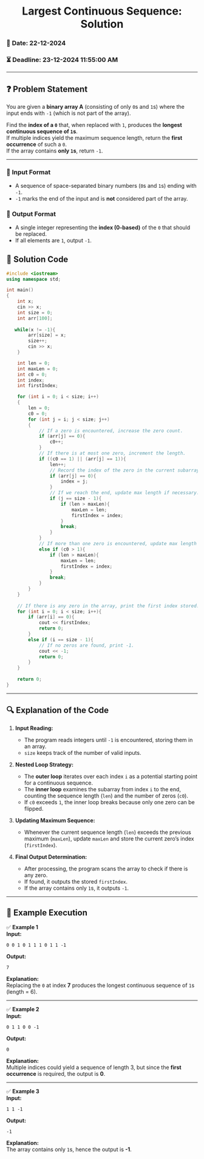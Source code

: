 # <center> Largest Continuous Sequence: Solution </center>

### 📅 **Date:** 22-12-2024  
### ⏳ **Deadline:** 23-12-2024 11:55:00 AM  

---  

## ❓ **Problem Statement**  

You are given a **binary array A** (consisting of only `0`s and `1`s) where the input ends with `-1` (which is not part of the array).  

Find the **index of a `0`** that, when replaced with `1`, produces the **longest continuous sequence of `1`s**.  
If multiple indices yield the maximum sequence length, return the **first occurrence** of such a `0`.  
If the array contains **only `1`s**, return `-1`.

---  

### 🔹 **Input Format**  
- A sequence of space-separated binary numbers (`0`s and `1`s) ending with `-1`.  
- `-1` marks the end of the input and is **not** considered part of the array.

### 🔹 **Output Format**  
- A single integer representing the **index (0-based)** of the `0` that should be replaced.  
- If all elements are `1`, output `-1`.


## 📝 **Solution Code**

```cpp
#include <iostream>
using namespace std;

int main()
{
    int x; 
    cin >> x;
    int size = 0;
    int arr[100];
   
   while(x != -1){
        arr[size] = x;
        size++;
        cin >> x;
    }

    int len = 0;
    int maxLen = 0;
    int c0 = 0;
    int index;
    int firstIndex;

    for (int i = 0; i < size; i++)
    {
        len = 0;
        c0 = 0;
        for (int j = i; j < size; j++)
        {
            // If a zero is encountered, increase the zero count.
            if (arr[j] == 0){
                c0++;
            }
            // If there is at most one zero, increment the length.
            if ((c0 == 1) || (arr[j] == 1)){
                len++;
                // Record the index of the zero in the current subarray.
                if (arr[j] == 0){
                    index = j;
                }
                // If we reach the end, update max length if necessary.
                if (j == size - 1){
                    if (len > maxLen){
                        maxLen = len;
                        firstIndex = index;
                    }
                    break;
                }
            }
            // If more than one zero is encountered, update max length and break.
            else if (c0 > 1){
                if (len > maxLen){
                    maxLen = len;
                    firstIndex = index;
                }
                break;
            }
        }
    }
    
    // If there is any zero in the array, print the first index stored.
    for (int i = 0; i < size; i++){
        if (arr[i] == 0){
            cout << firstIndex;
            return 0;
        }
        else if (i == size - 1){
            // If no zeros are found, print -1.
            cout << -1;
            return 0;
        }
    }
    
    return 0;
}
```

---  

## 🔍 **Explanation of the Code**  

1. **Input Reading:**  
   - The program reads integers until `-1` is encountered, storing them in an array.  
   - `size` keeps track of the number of valid inputs.

2. **Nested Loop Strategy:**  
   - The **outer loop** iterates over each index `i` as a potential starting point for a continuous sequence.  
   - The **inner loop** examines the subarray from index `i` to the end, counting the sequence length (`len`) and the number of zeros (`c0`).  
   - If `c0` exceeds `1`, the inner loop breaks because only one zero can be flipped.

3. **Updating Maximum Sequence:**  
   - Whenever the current sequence length (`len`) exceeds the previous maximum (`maxLen`), update `maxLen` and store the current zero’s index (`firstIndex`).

4. **Final Output Determination:**  
   - After processing, the program scans the array to check if there is any zero.  
   - If found, it outputs the stored `firstIndex`.  
   - If the array contains only `1`s, it outputs `-1`.

---  

## 🎯 **Example Execution**  

✅ **Example 1**  
**Input:**  
```
0 0 1 0 1 1 1 0 1 1 -1
```  
**Output:**  
```
7
```  
**Explanation:**  
Replacing the `0` at index **7** produces the longest continuous sequence of `1`s (length = 6).

---

✅ **Example 2**  
**Input:**  
```
0 1 1 0 0 -1
```  
**Output:**  
```
0
```  
**Explanation:**  
Multiple indices could yield a sequence of length 3, but since the **first occurrence** is required, the output is **0**.

---

✅ **Example 3**  
**Input:**  
```
1 1 -1
```  
**Output:**  
```
-1
```  
**Explanation:**  
The array contains only `1`s, hence the output is **-1**.
